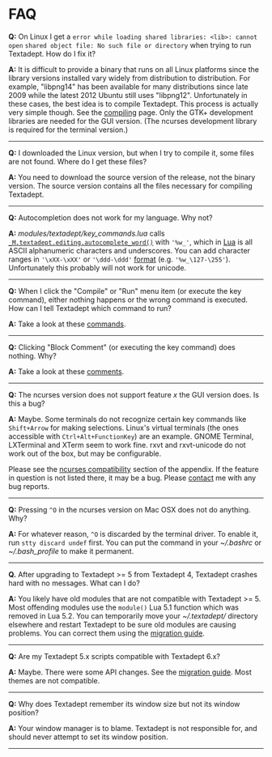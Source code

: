 # FAQ

**Q:**
On Linux I get a `error while loading shared libraries: <lib>: cannot open`
`shared object file: No such file or directory` when trying to run Textadept.
How do I fix it?

**A:**
It is difficult to provide a binary that runs on all Linux platforms since the
library versions installed vary widely from distribution to distribution. For
example, "libpng14" has been available for many distributions since late 2009
while the latest 2012 Ubuntu still uses "libpng12". Unfortunately in these
cases, the best idea is to compile Textadept. This process is actually very
simple though. See the [compiling][] page. Only the GTK+ development libraries
are needed for the GUI version. (The ncurses development library is required for
the terminal version.)

[compiling]: 12_Compiling.html

- - -

**Q:**
I downloaded the Linux version, but when I try to compile it, some files are not
found. Where do I get these files?

**A:**
You need to download the source version of the release, not the binary version.
The source version contains all the files necessary for compiling Textadept.

- - -

**Q:**
Autocompletion does not work for my language. Why not?

**A:**
*modules/textadept/key_commands.lua* calls
[`_M.textadept.editing.autocomplete_word()`][] with `'%w_'`, which in [Lua][] is
all ASCII alphanumeric characters and underscores. You can add character ranges
in `'\xXX-\xXX'` or `'\ddd-\ddd'` [format][] (e.g. `'%w_\127-\255'`).
Unfortunately this probably will not work for unicode.

[`_M.textadept.editing.autocomplete_word()`]: api/_M.textadept.editing.html#autocomplete_word
[Lua]: 14_Appendix.html#Lua.Patterns
[Format]: http://www.lua.org/manual/5.2/manual.html#3.1

- - -

**Q:**
When I click the "Compile" or "Run" menu item (or execute the key command),
either nothing happens or the wrong command is executed. How can I tell
Textadept which command to run?

**A:**
Take a look at these [commands][].

[commands]: http://foicica.com/wiki/run-supplemental

- - -

**Q:**
Clicking "Block Comment" (or executing the key command) does nothing. Why?

**A:**
Take a look at these [comments][].

[comments]: http://foicica.com/wiki/comment-supplemental

- - -

**Q:**
The ncurses version does not support feature _x_ the GUI version does. Is this a
bug?

**A:**
Maybe. Some terminals do not recognize certain key commands like `Shift+Arrow`
for making selections. Linux's virtual terminals (the ones accessible with
`Ctrl+Alt+FunctionKey`) are an example. GNOME Terminal, LXTerminal and XTerm
seem to work fine. rxvt and rxvt-unicode do not work out of the box, but may be
configurable.

Please see the [ncurses compatibility][] section of the appendix. If the feature
in question is not listed there, it may be a bug. Please [contact][] me with any
bug reports.

[ncurses compatibility]: 14_Appendix.html#Ncurses.Compatibility
[contact]: README.html#Contact

- - -

**Q:**
Pressing `^O` in the ncurses version on Mac OSX does not do anything. Why?

**A:**
For whatever reason, `^O` is discarded by the terminal driver. To enable it, run
`stty discard undef` first. You can put the command in your *~/.bashrc* or
*~/.bash_profile* to make it permanent.

- - -

**Q.**
After upgrading to Textadept >= 5 from Textadept 4, Textadept crashes hard with
no messages. What can I do?

**A:**
You likely have old modules that are not compatible with Textadept >= 5. Most
offending modules use the `module()` Lua 5.1 function which was removed in Lua
5.2. You can temporarily move your *~/.textadept/* directory elsewhere and
restart Textadept to be sure old modules are causing problems. You can correct
them using the [migration guide][].

[migration guide]: 14_Appendix.html#Textadept.4.to.5

- - -

**Q:**
Are my Textadept 5.x scripts compatible with Textadept 6.x?

**A:**
Maybe. There were some API changes. See the [migration guide][]. Most themes are
not compatible.

[migration guide]: 14_Appendix.html#Textadept.5.to.6

- - -

**Q:**
Why does Textadept remember its window size but not its window position?

**A:**
Your window manager is to blame. Textadept is not responsible for, and should
never attempt to set its window position.

- - -
